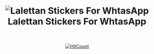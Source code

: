 <h1 align="center">
 <img src="https://user-images.githubusercontent.com/20029287/65981357-8939ba80-e496-11e9-8280-b962bfcb40bb.png" alt="Lalettan Stickers For WhtasApp">
  <br>
  Lalettan Stickers For WhtasApp
  <br>
  <br>
</h1>

<p align="center">
  <a href="http://hits.dwyl.io/MountZoft/LalettanStickersForWhtasApp"><img src="http://hits.dwyl.io/MountZoft/LalettanStickersForWhtasApp.svg" alt="HitCount"></a>
</p>

